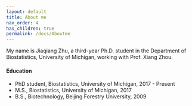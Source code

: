 ```yaml
---
layout: default
title: About me
nav_order: 4
has_children: true
permalink: /docs/Aboutme
---
```



My name is Jiaqiang Zhu, a third-year Ph.D. student in the Department of Biostatistics, University of Michigan, working with Prof. Xiang Zhou.


#### Education

* PhD student, Biostatistics, University of Michigan, 2017 - Present
* M.S., Biostatistics, University of Michigan, 2017
* B.S., Biotechnology, Beijing Forestry University, 2009
